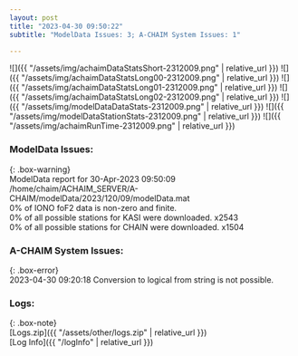 ```yaml
---
layout: post
title: "2023-04-30 09:50:22"
subtitle: "ModelData Issues: 3; A-CHAIM System Issues: 1"

---
```


![]({{ "/assets/img/achaimDataStatsShort-2312009.png" | relative_url }})
![]({{ "/assets/img/achaimDataStatsLong00-2312009.png" | relative_url }})
![]({{ "/assets/img/achaimDataStatsLong01-2312009.png" | relative_url }})
![]({{ "/assets/img/achaimDataStatsLong02-2312009.png" | relative_url }})
![]({{ "/assets/img/modelDataDataStats-2312009.png" | relative_url }})
![]({{ "/assets/img/modelDataStationStats-2312009.png" | relative_url }})
![]({{ "/assets/img/achaimRunTime-2312009.png" | relative_url }})


### ModelData Issues:  
  
{: .box-warning}  
 ModelData report for 30-Apr-2023 09:50:09   
 /home/chaim/ACHAIM_SERVER/A-CHAIM/modelData/2023/120/09/modelData.mat   
 0% of IONO foF2 data is non-zero and finite.   
 0% of all possible stations for KASI were downloaded. x2543   
 0% of all possible stations for CHAIN were downloaded. x1504   
  
### A-CHAIM System Issues:  
  
{: .box-error}  
2023-04-30 09:20:18 Conversion to logical from string is not possible.  

### Logs:  
  
{: .box-note}  
[Logs.zip]({{ "/assets/other/logs.zip" | relative_url }})  
[Log Info]({{ "/logInfo" | relative_url }})  
